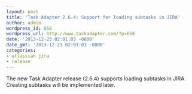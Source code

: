 ```yaml
---
layout: post
title: 'Task Adapter 2.6.4: Support for loading subtasks in JIRA'
author: admin
wordpress_id: 658
wordpress_url: http://www.taskadapter.com/?p=658
date: '2013-12-23 02:01:03 -0800'
date_gmt: '2013-12-23 02:01:03 -0800'
categories:
- atlassian jira
- release
---
```

<p>The new Task Adapter release (2.6.4) supports loading subtasks in JIRA. Creating subtasks will be implemented later.</p>
